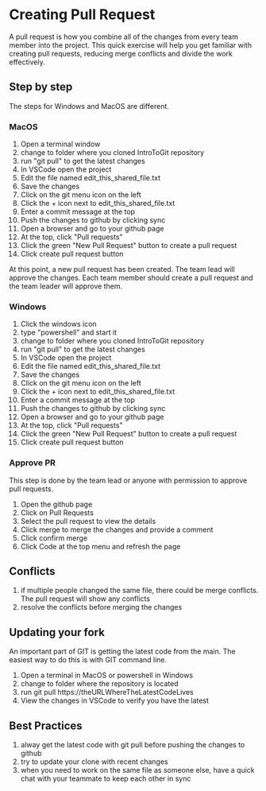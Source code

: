 # Creating Pull Request

A pull request is how you combine all of the changes from every team member into the project. This quick exercise will help you get familiar with creating pull requests, reducing merge conflicts and divide the work effectively.

## Step by step

The steps for Windows and MacOS are different.

### MacOS

1. Open a terminal window
2. change to folder where you cloned IntroToGit repository
3. run "git pull" to get the latest changes
4. In VSCode open the project
5. Edit the file named edit_this_shared_file.txt
6. Save the changes
7. Click on the git menu icon on the left
8. Click the + icon next to edit_this_shared_file.txt
9. Enter a commit message at the top
10. Push the changes to github by clicking sync
11. Open a browser and go to your github page
12. At the top, click "Pull requests"
13. Click the green "New Pull Request" button to create a pull request
14. Click create pull request button

At this point, a new pull request has been created. The team lead will approve the changes. Each team member should create a pull request and the team leader will approve them.


### Windows

1. Click the windows icon
2. type "powershell" and start it
3. change to folder where you cloned IntroToGit repository
4. run "git pull" to get the latest changes
5. In VSCode open the project
6. Edit the file named edit_this_shared_file.txt
7. Save the changes
8. Click on the git menu icon on the left
9. Click the + icon next to edit_this_shared_file.txt
10. Enter a commit message at the top
11. Push the changes to github by clicking sync
12. Open a browser and go to your github page
13. At the top, click "Pull requests"
14. Click the green "New Pull Request" button to create a pull request
15. Click create pull request button

### Approve PR

This step is done by the team lead or anyone with permission to approve pull requests.

1. Open the github page
2. Click on Pull Requests
3. Select the pull request to view the details
4. Click merge to merge the changes and provide a comment
5. Click confirm merge
6. Click Code at the top menu and refresh the page

## Conflicts

1. if multiple people changed the same file, there could be merge conflicts. The pull request will show any conflicts
2. resolve the conflicts before merging the changes

## Updating your fork

An important part of GIT is getting the latest code from the main. The easiest way to do this is with GIT command line.

1. Open a terminal in MacOS or powershell in Windows
2. change to folder where the repository is located
3. run git pull https://theURLWhereTheLatestCodeLives
4. View the changes in VSCode to verify you have the latest

## Best Practices

1. alway get the latest code with git pull before pushing the changes to github
2. try to update your clone with recent changes
3. when you need to work on the same file as someone else, have a quick chat with your teammate to keep each other in sync
